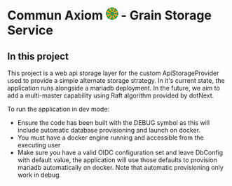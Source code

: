 # Commun Axiom <img src="../../CommunAxiom.png" style="height: 1em" /> - Grain Storage Service

## In this project
This project is a web api storage layer for the custom ApiStorageProvider used to provide a simple alternate storage strategy. In it's current state, the application runs alongside a mariadb deployment. In the future, we aim to add a multi-master capability using Raft algorithm provided by dotNext. 

To run the application in dev mode:
- Ensure the code has been built with the DEBUG symbol as this will include automatic database provisioning and launch on docker.
- You must have a docker engine running and accessible from the executing user
- Make sure you have a valid OIDC configuration set and leave DbConfig with default value, the application will use those defaults to provision mariadb automatically on docker. Note that automatic provisioning only work in debug. 

